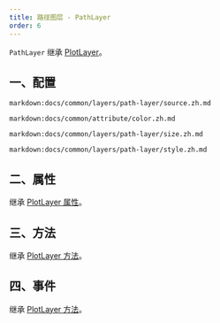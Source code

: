 ```yaml
---
title: 路径图层 - PathLayer
order: 6
---
```


`PathLayer` 继承 [PlotLayer](/zh/docs/api/layers/plot-layer)。

## 一、配置

`markdown:docs/common/layers/path-layer/source.zh.md`

`markdown:docs/common/attribute/color.zh.md`

`markdown:docs/common/layers/path-layer/size.zh.md`

`markdown:docs/common/layers/path-layer/style.zh.md`

## 二、属性

继承 [PlotLayer 属性](/zh/docs/api/layers/plot-layer#二、属性)。

## 三、方法

继承 [PlotLayer 方法](/zh/docs/api/layers/plot-layer#三、方法)。

## 四、事件

继承 [PlotLayer 方法](/zh/docs/api/layers/plot-layer#四、事件)。

